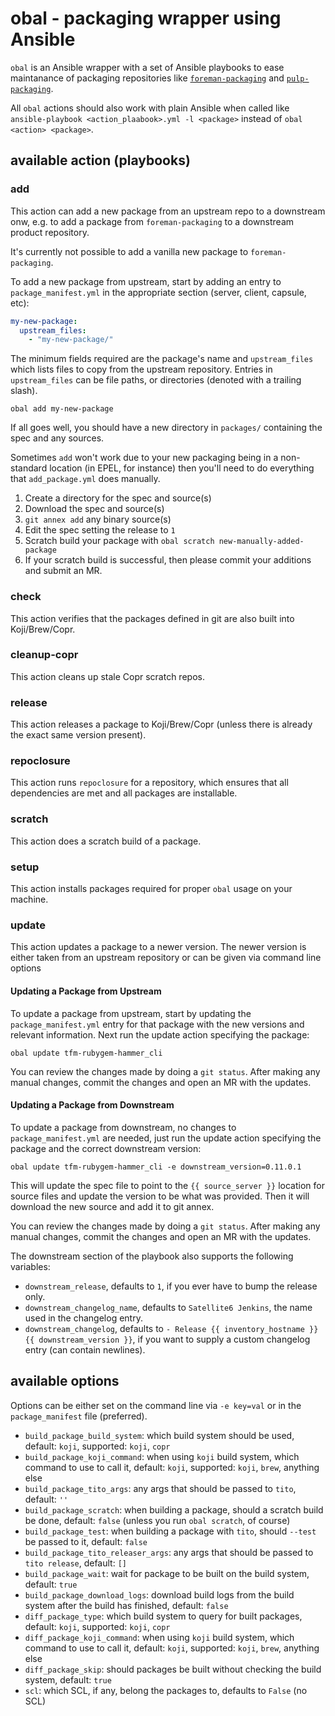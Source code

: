 # obal - packaging wrapper using Ansible

`obal` is an Ansible wrapper with a set of Ansible playbooks to ease maintanance of packaging repositories like [`foreman-packaging`](https://github.com/theforeman/foreman-packaging) and [`pulp-packaging`](https://github.com/pulp/pulp-packaging).

All `obal` actions should also work with plain Ansible when called like `ansible-playbook <action_plaabook>.yml -l <package>` instead of `obal <action> <package>`.

## available action (playbooks)

### add

This action can add a new package from an upstream repo to a downstream onw, e.g. to add a package from `foreman-packaging` to a downstream product repository.

It's currently not possible to add a vanilla new package to `foreman-packaging`.

To add a new package from upstream, start by adding an entry to `package_manifest.yml` in the appropriate section (server, client, capsule, etc):

```yaml
my-new-package:
  upstream_files:
    - "my-new-package/"
```

The minimum fields required are the package's name and `upstream_files` which lists files to copy from the upstream repository. Entries in `upstream_files` can be file paths, or directories (denoted with a trailing slash).

```
obal add my-new-package
```

If all goes well, you should have a new directory in `packages/` containing the spec and any sources.

Sometimes `add` won't work due to your new packaging being in a non-standard location (in EPEL, for instance) then you'll need to do everything that `add_package.yml` does manually.

1. Create a directory for the spec and source(s)
1. Download the spec and source(s)
1. `git annex add` any binary source(s)
1. Edit the spec setting the release to `1`
1. Scratch build your package with `obal scratch new-manually-added-package`
1. If your scratch build is successful, then please commit your additions and submit an MR.

### check

This action verifies that the packages defined in git are also built into Koji/Brew/Copr.

### cleanup-copr

This action cleans up stale Copr scratch repos.

### release

This action releases a package to Koji/Brew/Copr (unless there is already the exact same version present).

### repoclosure

This action runs `repoclosure` for a repository, which ensures that all dependencies are met and all packages are installable.

### scratch

This action does a scratch build of a package.

### setup

This action installs packages required for proper `obal` usage on your machine.

### update

This action updates a package to a newer version. The newer version is either taken from an upstream repository or can be given via command line options

#### Updating a Package from Upstream

To update a package from upstream, start by updating the `package_manifest.yml` entry for that package with the new versions and relevant information. Next run the update action specifying the package:

    obal update tfm-rubygem-hammer_cli

You can review the changes made by doing a `git status`. After making any manual changes, commit the changes and open an MR with the updates.

#### Updating a Package from Downstream

To update a package from downstream, no changes to `package_manifest.yml` are needed, just run the update action specifying the package and the correct downstream version:

    obal update tfm-rubygem-hammer_cli -e downstream_version=0.11.0.1

This will update the spec file to point to the `{{ source_server }}` location for source files and update the version to be what was provided. Then it will download the new source and add it to git annex.

You can review the changes made by doing a `git status`. After making any manual changes, commit the changes and open an MR with the updates.

The downstream section of the playbook also supports the following variables:

* `downstream_release`, defaults to `1`, if you ever have to bump the release only.
* `downstream_changelog_name`, defaults to `Satellite6 Jenkins`, the name used in the changelog entry.
* `downstream_changelog`, defaults to `- Release {{ inventory_hostname }} {{ downstream_version }}`, if you want to supply a custom changelog entry (can contain newlines).

## available options

Options can be either set on the command line via `-e key=val` or in the `package_manifest` file (preferred).

* `build_package_build_system`: which build system should be used, default: `koji`, supported: `koji`, `copr`
* `build_package_koji_command`: when using `koji` build system, which command to use to call it, default: `koji`, supported: `koji`, `brew`, anything else
* `build_package_tito_args`: any args that should be passed to `tito`, default: `''`
* `build_package_scratch`: when building a package, should a scratch build be done, default: `false` (unless you run `obal scratch`, of course)
* `build_package_test`: when building a package with `tito`, should `--test` be passed to it, default: `false`
* `build_package_tito_releaser_args`: any args that should be passed to `tito release`, default: `[]`
* `build_package_wait`: wait for package to be built on the build system, default: `true`
* `build_package_download_logs`: download build logs from the build system after the build has finished, default: `false`
* `diff_package_type`: which build system to query for built packages, default: `koji`, supported: `koji`, `copr`
* `diff_package_koji_command`: when using `koji` build system, which command to use to call it, default: `koji`, supported: `koji`, `brew`, anything else
* `diff_package_skip`: should packages be built without checking the build system, default: `true`
* `scl`: which SCL, if any, belong the packages to, defaults to `False` (no SCL)
